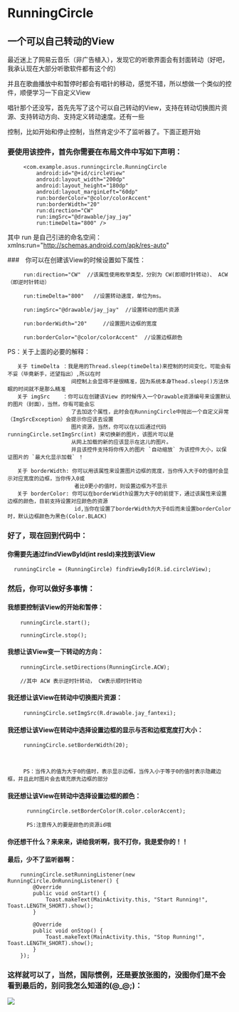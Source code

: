 # RunningCircle

## 一个可以自己转动的View

 最近迷上了网易云音乐（非广告植入），发现它的听歌界面会有封面转动（好吧，我承认现在大部分听歌软件都有这个的） <br> 
 
 并且在歌曲播放中和暂停时都会有唱针的移动，感觉不错，所以想做一个类似的控件，顺便学习一下自定义View
 
 
 唱针那个还没写，首先先写了这个可以自己转动的View，支持在转动切换图片资源、支持转动方向、支持定义转动速度。还有一些
 
 控制，比如开始和停止控制，当然肯定少不了监听器了。下面正题开始
 
 
### 要使用该控件，首先你需要在布局文件中写如下声明：<br>
 
         <com.example.asus.runningcircle.RunningCircle
             android:id="@+id/circleView"
             android:layout_width="200dp"
             android:layout_height="180dp"
             android:layout_marginLeft="60dp"
             run:borderColor="@color/colorAccent"
             run:borderWidth="20"
             run:direction="CW"
             run:imgSrc="@drawable/jay_jay"
             run:timeDelta="800" />

 
其中 run 是自己引进的命名空间：xmlns:run="http://schemas.android.com/apk/res-auto"


###　你可以在创建该View的时候设置如下属性：<br>
        
         run:direction="CW"  //该属性使用枚举类型，分别为 CW(即顺时针转动)、 ACW（即逆时针转动）
         
         run:timeDelta="800"   //设置转动速度，单位为ms。
         
         run:imgSrc="@drawable/jay_jay"  //设置转动的图片资源
         
         run:borderWidth="20"     //设置图片边框的宽度
        
         run:borderColor="@color/colorAccent"  //设置边框颜色
         
  PS：关于上面的必要的解释：
       
       关于 timeDelta ：我是用的Thread.sleep(timeDelta)来控制的时间变化，可能会有不妥（毕竟新手，还望指出）,所以在时
                        间控制上会显得不是很精准，因为系统本身Thead.sleep()方法休眠的时间就不是那么精准
       关于 imgSrc    ：你可以在创建该View 的时候传入一个Drawable资源编号来设置默认的图片（封面），当然，你有可能会忘
                        了去加这个属性，此时会在RunningCircle中抛出一个自定义异常（ImgSrcException）会提示你应该去设置
                        图片资源，当然，你可以在以后通过代码 runningCircle.setImgSrc(int) 来切换新的图片，该图片可以是
                        从网上加载的新的应该显示在这儿的图片。
                        并且该控件支持将你传入的图片 `自动缩放` 为该控件大小，以保证图片的 `最大化显示加载` ！
                        
       关于 borderWidth: 你可以用该属性来设置图片边框的宽度，当你传入大于0的值时会显示对应宽度的边框，当你传入0或
                         者比0更小的值时，则设置边框为不显示
       关于 borderColor: 你可以在borderWidth设置为大于0的前提下，通过该属性来设置边框的颜色，目前支持设置对应颜色的资源
                         id,当你在设置了borderWidth为大于0后而未设置borderColor时，默认边框颜色为黑色(Color.BLACK)
        
        
### 好了，现在回到代码中：<br>

#### 你需要先通过findViewById(int resId)来找到该View <br>

      runningCircle = (RunningCircle) findViewById(R.id.circleView);
      
      
### 然后，你可以做好多事情：<br>
      
#### 我想要控制该View的开始和暂停：<br>
      
        runningCircle.start();   
        
        runningCircle.stop();
        
#### 我想让该View变一下转动的方向：<br>
       
        runningCircle.setDirections(RunningCircle.ACW);   
        
        //其中 ACW 表示逆时针转动， CW表示顺时针转动
        
#### 我还想让该View在转动中切换图片资源：<br>
      
         runningCircle.setImgSrc(R.drawable.jay_fantexi);
         
#### 我还想让该View在转动中选择设置边框的显示与否和边框宽度打大小：<br>
         
         runningCircle.setBorderWidth(20);  
         
          
         
         PS：当传入的值为大于0的值时，表示显示边框，当传入小于等于0的值时表示隐藏边框，并且此时图片会去填充原先边框的部分
        
#### 我还想让该View在转动中选择设置边框的颜色：<br>
          
          runningCircle.setBorderColor(R.color.colorAccent);
          
          PS:注意传入的要是颜色的资源id哦
        

#### 你还想干什么？来来来，讲给我听啊，我不打你，我是爱你的！！<br>
     
     
#### 最后，少不了监听器啊：<br>
     
        runningCircle.setRunningListener(new RunningCircle.OnRunningListener() {
            @Override
            public void onStart() {
                Toast.makeText(MainActivity.this, "Start Running!", Toast.LENGTH_SHORT).show();
            }
            
            @Override
            public void onStop() {
                Toast.makeText(MainActivity.this, "Stop Running!", Toast.LENGTH_SHORT).show();
            }
        });
    

### 这样就可以了，当然，国际惯例，还是要放张图的，没图你们是不会看到最后的，别问我怎么知道的(@_@;)：<br>

     
     
![](https://github.com/youngkaaa/RunningCircle/raw/master/app/src/screens/demo1.gif)  

      
         
